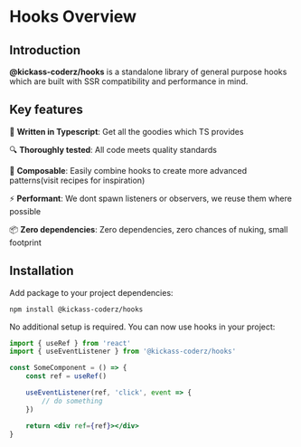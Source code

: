 # Hooks Overview

## Introduction

**@kickass-coderz/hooks** is a standalone library of general purpose hooks which are built with SSR compatibility and performance in mind.

## Key features

📝 **Written in Typescript**: Get all the goodies which TS provides

🔍 **Thoroughly tested**: All code meets quality standards

🧬 **Composable**: Easily combine hooks to create more advanced patterns(visit recipes for inspiration)

⚡️ **Performant**: We dont spawn listeners or observers, we reuse them where possible

📦 **Zero dependencies**: Zero dependencies, zero chances of nuking, small footprint

## Installation

Add package to your project dependencies:

```bash npm2yarn
npm install @kickass-coderz/hooks
```

No additional setup is required. You can now use hooks in your project:

```jsx
import { useRef } from 'react'
import { useEventListener } from '@kickass-coderz/hooks'

const SomeComponent = () => {
    const ref = useRef()

    useEventListener(ref, 'click', event => {
        // do something
    })

    return <div ref={ref}></div>
}
```
